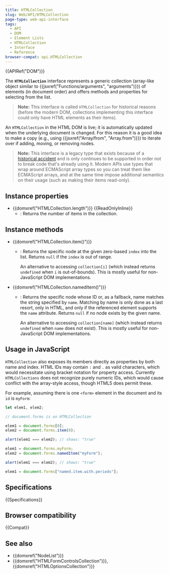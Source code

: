 ```yaml
---
title: HTMLCollection
slug: Web/API/HTMLCollection
page-type: web-api-interface
tags:
  - API
  - DOM
  - Element Lists
  - HTMLCollection
  - Interface
  - Reference
browser-compat: api.HTMLCollection
---
```


{{APIRef("DOM")}}

The **`HTMLCollection`** interface represents a generic collection (array-like object similar to {{jsxref("Functions/arguments", "arguments")}}) of elements (in document order) and offers methods and properties for selecting from the list.

> **Note:** This interface is called `HTMLCollection` for historical reasons (before the modern DOM, collections implementing this interface could only have HTML elements as their items).

An `HTMLCollection` in the HTML DOM is live; it is automatically updated when the underlying document is changed. For this reason it is a good idea to make a copy (e.g., using {{jsxref("Array/from", "Array.from")}}) to iterate over if adding, moving, or removing nodes.

> **Note:** This interface is a legacy type that exists because of a [historical accident](https://stackoverflow.com/questions/74630989/why-use-domstringlist-rather-than-an-array/74641156#74641156) and is only continues to be supported in order not to break code that's already using it. Modern APIs use types that wrap around ECMAScript array types so you can treat them like ECMAScript arrays, and at the same time impose additional semantics on their usage (such as making their items read-only).

## Instance properties

- {{domxref("HTMLCollection.length")}} {{ReadOnlyInline}}
  - : Returns the number of items in the collection.

## Instance methods

- {{domxref("HTMLCollection.item()")}}

  - : Returns the specific node at the given zero-based `index` into the list. Returns `null` if the `index` is out of range.

    An alternative to accessing `collection[i]` (which instead returns `undefined` when `i` is out-of-bounds). This is mostly useful for non-JavaScript DOM implementations.

- {{domxref("HTMLCollection.namedItem()")}}

  - : Returns the specific node whose ID or, as a fallback, name matches the string specified by `name`. Matching by name is only done as a last resort, only in HTML, and only if the referenced element supports the `name` attribute. Returns `null` if no node exists by the given name.

    An alternative to accessing `collection[name]` (which instead returns `undefined` when `name` does not exist). This is mostly useful for non-JavaScript DOM implementations.

## Usage in JavaScript

`HTMLCollection` also exposes its members directly as properties by both name and index. HTML IDs may contain `:` and `.` as valid characters, which would necessitate using bracket notation for property access. Currently `HTMLCollections` does not recognize purely numeric IDs, which would cause conflict with the array-style access, though HTML5 does permit these.

For example, assuming there is one `<form>` element in the document and its `id` is `myForm`:

```js
let elem1, elem2;

// document.forms is an HTMLCollection

elem1 = document.forms[0];
elem2 = document.forms.item(0);

alert(elem1 === elem2); // shows: "true"

elem1 = document.forms.myForm;
elem2 = document.forms.namedItem("myForm");

alert(elem1 === elem2); // shows: "true"

elem1 = document.forms["named.item.with.periods"];
```

## Specifications

{{Specifications}}

## Browser compatibility

{{Compat}}

## See also

- {{domxref("NodeList")}}
- {{domxref("HTMLFormControlsCollection")}}, {{domxref("HTMLOptionsCollection")}}
